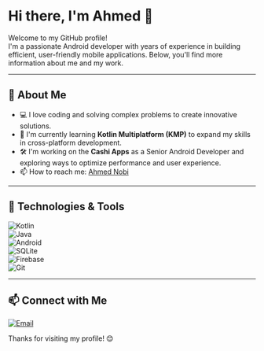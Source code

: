 # Hi there, I'm Ahmed 👋  

Welcome to my GitHub profile!  
I'm a passionate Android developer with years of experience in building efficient, user-friendly mobile applications. Below, you'll find more information about me and my work.  

---

## 🚀 About Me  

- 💻 I love coding and solving complex problems to create innovative solutions.  
- 🌱 I'm currently learning **Kotlin Multiplatform (KMP)** to expand my skills in cross-platform development.  
- 🛠️ I'm working on the **Cashi Apps** as a Senior Android Developer and exploring ways to optimize performance and user experience.  
- 📫 How to reach me: [Ahmed Nobi](mailto:ahmed.nobi96@gmail.com)  

---

## 🔧 Technologies & Tools  

![Kotlin](https://img.shields.io/badge/Kotlin-0095D5?style=for-the-badge&logo=kotlin&logoColor=white)  
![Java](https://img.shields.io/badge/Java-007396?style=for-the-badge&logo=java&logoColor=white)  
![Android](https://img.shields.io/badge/Android-3DDC84?style=for-the-badge&logo=android&logoColor=white)  
![SQLite](https://img.shields.io/badge/SQLite-003B57?style=for-the-badge&logo=sqlite&logoColor=white)  
![Firebase](https://img.shields.io/badge/Firebase-FFCA28?style=for-the-badge&logo=firebase&logoColor=black)  
![Git](https://img.shields.io/badge/Git-F05032?style=for-the-badge&logo=git&logoColor=white)  

---


## 📫 Connect with Me  
[![Email](https://img.shields.io/badge/Email-D14836?style=for-the-badge&logo=gmail&logoColor=white)](mailto:ahmed.nobi95@gmail.com)  

Thanks for visiting my profile! 😊  
